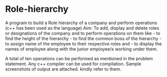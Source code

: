 # Role-hierarchy
A program to build a Role hierarchy of a company and perform operations (c++ has been used as the language)
Aim: To add, display and delete roles or designations of the company and to perform operations on them like 
          - to find the height of the hierarchy
          - to find the common boss of the hierarchy 
          - to assign name of the employee to their respective roles and
          - to display the names of employee along with the junior employee/s working under them. 

A total of ten operations can be performed as mentioned in the problem statement. 
Any c++ compiler can be used for compilation. 
Sample screenshots of output are attached. kindly refer to them. 
